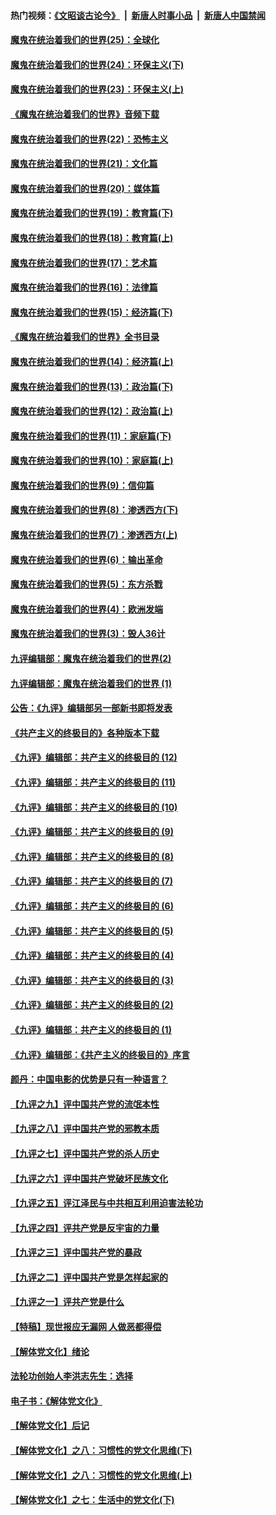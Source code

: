 #### 热门视频：[《文昭谈古论今》](https://github.com/gfw-breaker/wenzhao/blob/master/README.md?t=10191233) &nbsp;|&nbsp; [新唐人时事小品](https://github.com/gfw-breaker/ntdtv-comedy/blob/master/README.md?t=10191233) &nbsp;|&nbsp; [新唐人中国禁闻](https://github.com/gfw-breaker/ntdtv-news/blob/master/README.md?t=10191233)

#### [魔鬼在统治着我们的世界(25)：全球化](../pages/nsc422/n10788205.md?t=10191233) 

#### [魔鬼在统治着我们的世界(24)：环保主义(下)](../pages/nsc422/n10695307.md?t=10191233) 

#### [魔鬼在统治着我们的世界(23)：环保主义(上)](../pages/nsc422/n10688613.md?t=10191233) 

#### [《魔鬼在统治着我们的世界》音频下载](../pages/nsc422/n10635553.md?t=10191233) 

#### [魔鬼在统治着我们的世界(22)：恐怖主义](../pages/nsc422/n10614727.md?t=10191233) 

#### [魔鬼在统治着我们的世界(21)：文化篇](../pages/nsc422/n10597706.md?t=10191233) 

#### [魔鬼在统治着我们的世界(20)：媒体篇](../pages/nsc422/n10586579.md?t=10191233) 

#### [魔鬼在统治着我们的世界(19)：教育篇(下)](../pages/nsc422/n10564808.md?t=10191233) 

#### [魔鬼在统治着我们的世界(18)：教育篇(上)](../pages/nsc422/n10526970.md?t=10191233) 

#### [魔鬼在统治着我们的世界(17)：艺术篇](../pages/nsc422/n10499093.md?t=10191233) 

#### [魔鬼在统治着我们的世界(16)：法律篇](../pages/nsc422/n10485969.md?t=10191233) 

#### [魔鬼在统治着我们的世界(15)：经济篇(下)](../pages/nsc422/n10469975.md?t=10191233) 

#### [《魔鬼在统治着我们的世界》全书目录](../pages/nsc422/n10464261.md?t=10191233) 

#### [魔鬼在统治着我们的世界(14)：经济篇(上)](../pages/nsc422/n10457370.md?t=10191233) 

#### [魔鬼在统治着我们的世界(13)：政治篇(下)](../pages/nsc422/n10448270.md?t=10191233) 

#### [魔鬼在统治着我们的世界(12)：政治篇(上)](../pages/nsc422/n10444576.md?t=10191233) 

#### [魔鬼在统治着我们的世界(11)：家庭篇(下)](../pages/nsc422/n10440961.md?t=10191233) 

#### [魔鬼在统治着我们的世界(10)：家庭篇(上)](../pages/nsc422/n10435448.md?t=10191233) 

#### [魔鬼在统治着我们的世界(9)：信仰篇](../pages/nsc422/n10432159.md?t=10191233) 

#### [魔鬼在统治着我们的世界(8)：渗透西方(下)](../pages/nsc422/n10429603.md?t=10191233) 

#### [魔鬼在统治着我们的世界(7)：渗透西方(上)](../pages/nsc422/n10426013.md?t=10191233) 

#### [魔鬼在统治着我们的世界(6)：输出革命](../pages/nsc422/n10421536.md?t=10191233) 

#### [魔鬼在统治着我们的世界(5)：东方杀戮](../pages/nsc422/n10417707.md?t=10191233) 

#### [魔鬼在统治着我们的世界(4)：欧洲发端](../pages/nsc422/n10414890.md?t=10191233) 

#### [魔鬼在统治着我们的世界(3)：毁人36计](../pages/nsc422/n10411583.md?t=10191233) 

#### [九评编辑部：魔鬼在统治着我们的世界(2)](../pages/nsc422/n10410036.md?t=10191233) 

#### [九评编辑部：魔鬼在统治着我们的世界 (1)](../pages/nsc422/n10406825.md?t=10191233) 

#### [公告：《九评》编辑部另一部新书即将发表](../pages/nsc422/n10405104.md?t=10191233) 

#### [《共产主义的终极目的》各种版本下载](../pages/nsc422/n10022138.md?t=10191233) 

#### [《九评》编辑部：共产主义的终极目的 (12)](../pages/nsc422/n9933272.md?t=10191233) 

#### [《九评》编辑部：共产主义的终极目的 (11)](../pages/nsc422/n9924973.md?t=10191233) 

#### [《九评》编辑部：共产主义的终极目的 (10)](../pages/nsc422/n9920883.md?t=10191233) 

#### [《九评》编辑部：共产主义的终极目的 (9)](../pages/nsc422/n9916363.md?t=10191233) 

#### [《九评》编辑部：共产主义的终极目的 (8)](../pages/nsc422/n9912488.md?t=10191233) 

#### [《九评》编辑部：共产主义的终极目的 (7)](../pages/nsc422/n9901176.md?t=10191233) 

#### [《九评》编辑部：共产主义的终极目的 (6)](../pages/nsc422/n9899359.md?t=10191233) 

#### [《九评》编辑部：共产主义的终极目的 (5)](../pages/nsc422/n9893174.md?t=10191233) 

#### [《九评》编辑部：共产主义的终极目的 (4)](../pages/nsc422/n9891246.md?t=10191233) 

#### [《九评》编辑部：共产主义的终极目的 (3)](../pages/nsc422/n9879879.md?t=10191233) 

#### [《九评》编辑部：共产主义的终极目的 (2)](../pages/nsc422/n9876205.md?t=10191233) 

#### [《九评》编辑部：共产主义的终极目的 (1)](../pages/nsc422/n9865857.md?t=10191233) 

#### [《九评》编辑部：《共产主义的终极目的》序言](../pages/nsc422/n9862666.md?t=10191233) 

#### [颜丹：中国电影的优势是只有一种语言？](../pages/nsc422/n9583062.md?t=10191233) 

#### [【九评之九】评中国共产党的流氓本性](../pages/nsc422/n737542.md?t=10191233) 

#### [【九评之八】评中国共产党的邪教本质](../pages/nsc422/n735942.md?t=10191233) 

#### [【九评之七】评中国共产党的杀人历史](../pages/nsc422/n733806.md?t=10191233) 

#### [【九评之六】评中国共产党破坏民族文化](../pages/nsc422/n731667.md?t=10191233) 

#### [【九评之五】评江泽民与中共相互利用迫害法轮功](../pages/nsc422/n730058.md?t=10191233) 

#### [【九评之四】评共产党是反宇宙的力量](../pages/nsc422/n727814.md?t=10191233) 

#### [【九评之三】评中国共产党的暴政](../pages/nsc422/n725597.md?t=10191233) 

#### [【九评之二】评中国共产党是怎样起家的](../pages/nsc422/n723946.md?t=10191233) 

#### [【九评之一】评共产党是什么](../pages/nsc422/n722529.md?t=10191233) 

#### [【特稿】现世报应无漏网 人做恶都得偿](../pages/nsc422/n4215167.md?t=10191233) 

#### [【解体党文化】绪论](../pages/nsc422/n1449356.md?t=10191233) 

#### [法轮功创始人李洪志先生：选择](../pages/nsc422/n3580738.md?t=10191233) 

#### [电子书：《解体党文化》](../pages/nsc422/n1573484.md?t=10191233) 

#### [【解体党文化】后记](../pages/nsc422/n1531999.md?t=10191233) 

#### [【解体党文化】之八：习惯性的党文化思维(下)](../pages/nsc422/n1526477.md?t=10191233) 

#### [【解体党文化】之八：习惯性的党文化思维(上)](../pages/nsc422/n1520631.md?t=10191233) 

#### [【解体党文化】之七：生活中的党文化(下)](../pages/nsc422/n1513446.md?t=10191233) 

